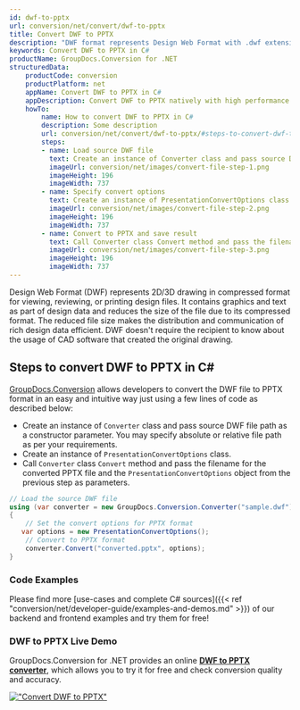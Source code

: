 ```yaml
---
id: dwf-to-pptx
url: conversion/net/convert/dwf-to-pptx
title: Convert DWF to PPTX
description: "DWF format represents Design Web Format with .dwf extension. Learn how to convert DWF to PPTX file programmatically in C# language using GroupDocs.Conversion for .NET library."
keywords: Convert DWF to PPTX in C#
productName: GroupDocs.Conversion for .NET
structuredData:
    productCode: conversion
    productPlatform: net
    appName: Convert DWF to PPTX in C#
    appDescription: Convert DWF to PPTX natively with high performance using C# language and server side GroupDocs.Conversion for .NET APIs, without the use of any software like Microsoft or Open Office.
    howTo:
        name: How to convert DWF to PPTX in C# 
        description: Some description
        url: conversion/net/convert/dwf-to-pptx/#steps-to-convert-dwf-to-pptx-in-c
        steps:
        - name: Load source DWF file 
          text: Create an instance of Converter class and pass source DWF file path as a constructor parameter. You may specify absolute or relative file path as per your requirements. 
          imageUrl: conversion/net/images/convert-file-step-1.png
          imageHeight: 196
          imageWidth: 737
        - name: Specify convert options 
          text: Create an instance of PresentationConvertOptions class.
          imageUrl: conversion/net/images/convert-file-step-2.png
          imageHeight: 196
          imageWidth: 737
        - name: Convert to PPTX and save result 
          text: Call Converter class Convert method and pass the filename for the converted HTML file and the PresentationConvertOptions object from the previous step as parameters.
          imageUrl: conversion/net/images/convert-file-step-3.png
          imageHeight: 196
          imageWidth: 737
---
```


Design Web Format (DWF) represents 2D/3D drawing in compressed format for viewing, reviewing, or printing design files. It contains graphics and text as part of design data and reduces the size of the file due to its compressed format. The reduced file size makes the distribution and communication of rich design data efficient. DWF doesn't require the recipient to know about the usage of CAD software that created the original drawing.

## Steps to convert DWF to PPTX in C#

[GroupDocs.Conversion](https://products.groupdocs.com/conversion/net) allows developers to convert the DWF file to PPTX format in an easy and intuitive way just using a few lines of code as described below:

* Create an instance of `Converter` class and pass source DWF file path as a constructor parameter. You may specify absolute or relative file path as per your requirements. 
* Create an instance of `PresentationConvertOptions` class.
* Call `Converter` class `Convert` method and pass the filename for the converted PPTX file and the `PresentationConvertOptions` object from the previous step as parameters.

```csharp
// Load the source DWF file
using (var converter = new GroupDocs.Conversion.Converter("sample.dwf"))
{
    // Set the convert options for PPTX format
   var options = new PresentationConvertOptions();
    // Convert to PPTX format
    converter.Convert("converted.pptx", options);
}
```

### Code Examples

Please find more [use-cases and complete C# sources]({{< ref "conversion/net/developer-guide/examples-and-demos.md" >}}) of our backend and frontend examples and try them for free!

### DWF to PPTX Live Demo

GroupDocs.Conversion for .NET provides an online [**DWF to PPTX converter**](https://products.groupdocs.app/conversion/dwf-to-pptx), which allows you to try it for free and check conversion quality and accuracy.

[!["Convert DWF to PPTX"](conversion/net/images/convert-to-pptx/convert-dwf-to-pptx.png)](https://products.groupdocs.app/conversion/dwf-to-pptx)